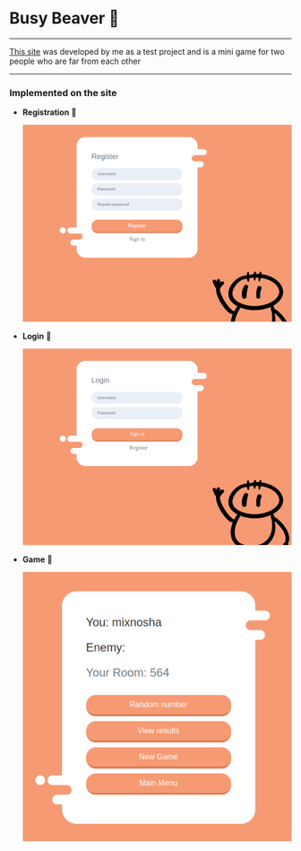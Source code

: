 # Busy Beaver :beaver:
___

[This site](http://cq22513-django-9b6ri.tw1.ru/) was developed by me as a test project and is a mini game for two people who are far from each other

___

### Implemented on the site

* **Registration**  :bust_in_silhouette:

  ![register](readmeimg/register.png)
  
* **Login** :busts_in_silhouette:

  ![login](readmeimg/login.png)
  
* **Game** 	:game_die:

  ![game](readmeimg/ga.png)
